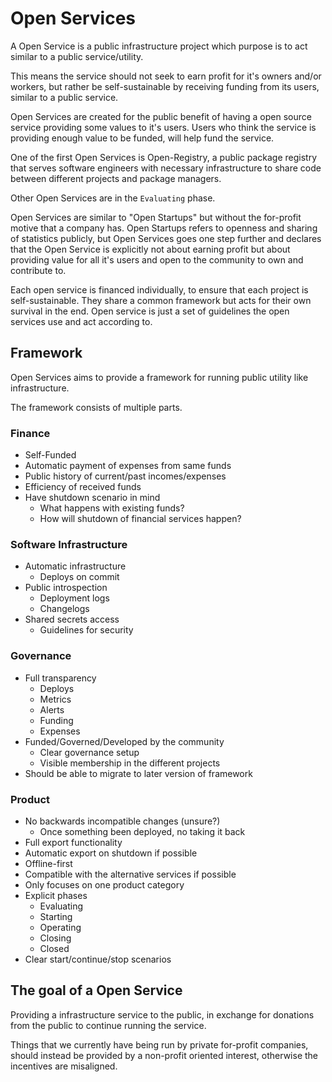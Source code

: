 # Open Services

A Open Service is a public infrastructure project which purpose is to act similar
to a public service/utility.

This means the service should not seek to earn profit for it's owners and/or
workers, but rather be self-sustainable by receiving funding from its users,
similar to a public service.

Open Services are created for the public benefit of having a open source service
providing some values to it's users. Users who think the service is providing
enough value to be funded, will help fund the service.

One of the first Open Services is Open-Registry, a public package registry
that serves software engineers with necessary infrastructure to share code
between different projects and package managers.

Other Open Services are in the `Evaluating` phase.

Open Services are similar to "Open Startups" but without the for-profit motive
that a company has. Open Startups refers to openness and sharing of statistics
publicly, but Open Services goes one step further and declares that the Open Service
is explicitly not about earning profit but about providing value for all it's
users and open to the community to own and contribute to.

Each open service is financed individually, to ensure that each project is
self-sustainable. They share a common framework but acts for their own survival
in the end. Open service is just a set of guidelines the open services use and
act according to.

## Framework

Open Services aims to provide a framework for running public utility like
infrastructure.

The framework consists of multiple parts.

### Finance
- Self-Funded
- Automatic payment of expenses from same funds
- Public history of current/past incomes/expenses
- Efficiency of received funds
- Have shutdown scenario in mind
  - What happens with existing funds?
  - How will shutdown of financial services happen?

### Software Infrastructure
- Automatic infrastructure
  - Deploys on commit
- Public introspection
  - Deployment logs
  - Changelogs
- Shared secrets access
  - Guidelines for security

### Governance
- Full transparency
  - Deploys
  - Metrics
  - Alerts
  - Funding
  - Expenses
- Funded/Governed/Developed by the community
  - Clear governance setup
  - Visible membership in the different projects
- Should be able to migrate to later version of framework

### Product
- No backwards incompatible changes (unsure?)
  - Once something been deployed, no taking it back
- Full export functionality
- Automatic export on shutdown if possible
- Offline-first
- Compatible with the alternative services if possible
- Only focuses on one product category
- Explicit phases
  - Evaluating
  - Starting
  - Operating
  - Closing
  - Closed
- Clear start/continue/stop scenarios

## The goal of a Open Service

Providing a infrastructure service to the public, in exchange for donations
from the public to continue running the service.

Things that we currently have being run by private for-profit companies,
should instead be provided by a non-profit oriented interest, otherwise
the incentives are misaligned.
